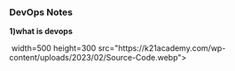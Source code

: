 <h3>DevOps Notes</h3>

 **1)what is devops**
<div>
<img> width=500 height=300 src="https://k21academy.com/wp-content/uploads/2023/02/Source-Code.webp">
</div>
